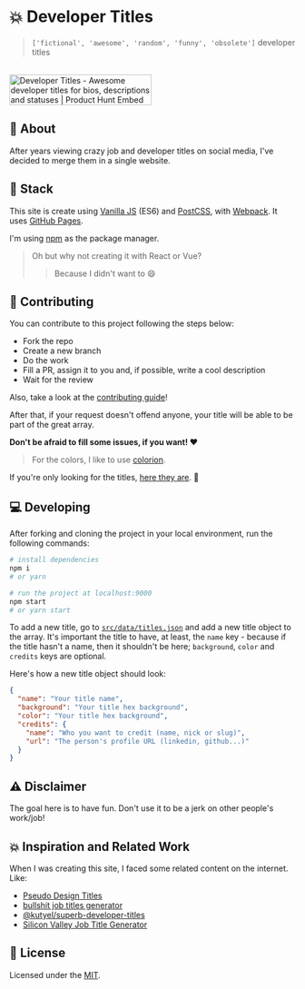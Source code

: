 # :boom: Developer Titles

> `['fictional', 'awesome', 'random', 'funny', 'obsolete']` developer titles

<br />
<a href="https://www.producthunt.com/posts/developer-titles?utm_source=badge-featured&utm_medium=badge&utm_souce=badge-developer-titles" target="_blank"><img src="https://api.producthunt.com/widgets/embed-image/v1/featured.svg?post_id=178863&theme=dark" alt="Developer Titles - Awesome developer titles for bios, descriptions and statuses | Product Hunt Embed" style="width: 250px; height: 54px;" width="250px" height="54px" /></a>
<br />


## :scroll: About
After years viewing crazy job and developer titles on social media, I've decided to merge them in a single website.


## :gem: Stack
This site is create using [Vanilla JS](http://vanilla-js.com/) (ES6) and [PostCSS](https://postcss.org/), with [Webpack](https://webpack.js.org/). It uses [GitHub Pages](https://pages.github.com/).

I'm using [npm](https://npmjs.com) as the package manager.

> Oh but why not creating it with React or Vue?
>> Because I didn't want to :smile:


## :pencil: Contributing
You can contribute to this project following the steps below:

- Fork the repo
- Create a new branch
- Do the work
- Fill a PR, assign it to you and, if possible, write a cool description
- Wait for the review

Also, take a look at the [contributing guide](https://github.com/jlozovei/developer-titles/blob/master/.github/CONTRIBUTING.md)!

After that, if your request doesn't offend anyone, your title will be able to be part of the great array.

**Don't be afraid to fill some issues, if you want! :heart:**

> For the colors, I like to use [colorion](http://colorion.co).

If you're only looking for the titles, [here they are](https://github.com/jlozovei/developer-titles/blob/master/src/data/titles.json). :rocket:


## :computer: Developing
After forking and cloning the project in your local environment, run the following commands:

```bash
# install dependencies
npm i
# or yarn

# run the project at localhost:9000
npm start
# or yarn start
```

To add a new title, go to [`src/data/titles.json`](https://github.com/jlozovei/developer-titles/blob/master/src/data/titles.json) and add a new title object to the array. It's important the title to have, at least, the `name` key - because if the title hasn't a name, then it shouldn't be here; `background`, `color` and `credits` keys are optional.

Here's how a new title object should look:

```json
{
  "name": "Your title name",
  "background": "Your title hex background",
  "color": "Your title hex background",
  "credits": {
    "name": "Who you want to credit (name, nick or slug)",
    "url": "The person's profile URL (linkedin, github...)"
  }
}
```


## :warning: Disclaimer
The goal here is to have fun. Don't use it to be a jerk on other people's work/job!


## :boom: Inspiration and Related Work
When I was creating this site, I faced some related content on the internet. Like:

- [Pseudo Design Titles](https://designtitles.com/)
- [bullshit job titles generator](https://bullg.it/bullshit-job-titles/)
- [@kutyel/superb-developer-titles](https://github.com/kutyel/superb-developer-titles)
- [Silicon Valley Job Title Generator](https://siliconvalleyjobtitlegenerator.tumblr.com/)


## :closed_lock_with_key: License
Licensed under the [MIT](https://github.com/jlozovei/developer-titles/blob/master/LICENSE).
